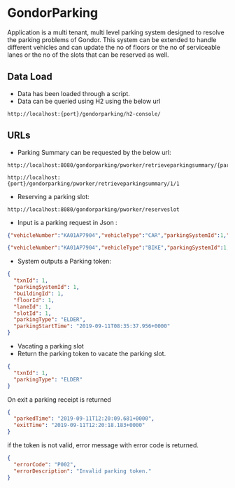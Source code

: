 # GondorParking

Application is a  multi tenant, multi level parking system designed to resolve the parking problems of Gondor. 
This system can be extended to handle different vehicles and can update the no of floors or the no of serviceable lanes or the no of the slots that can be reserved as  well.

## Data Load
* Data has been loaded through a script.
* Data can be queried using H2 using the below url
```
http://localhost:{port}/gondorparking/h2-console/
```

## URLs

* Parking Summary can be requested by the below url:
```
http://localhost:8080/gondorparking/pworker/retrieveparkingsummary/{parkingSystemId}/{buildingId}

http://localhost:{port}/gondorparking/pworker/retrieveparkingsummary/1/1
```

* Reserving a parking slot:
```
http://localhost:8080/gondorparking/pworker/reserveslot
```

* Input is a parking request in Json :
```JSON
{"vehicleNumber":"KA01AP7904","vehicleType":"CAR","parkingSystemId":1,"parkingType": "ELDER"}
```
```JSON
{"vehicleNumber":"KA01AP7904","vehicleType":"BIKE","parkingSystemId":1,"parkingType": "REGULAR"}
```
* System outputs a Parking token:
```JSON
{
  "txnId": 1,
  "parkingSystemId": 1,
  "buildingId": 1,
  "floorId": 1,
  "laneId": 1,
  "slotId": 1,
  "parkingType": "ELDER",
  "parkingStartTime": "2019-09-11T08:35:37.956+0000"
}
```
* Vacating a parking slot
* Return the parking token to vacate the parking slot.
```JSON
{
  "txnId": 1,
  "parkingType": "ELDER"
}
```
On exit a parking receipt is returned
```JSON 
{
  "parkedTime": "2019-09-11T12:20:09.681+0000",
  "exitTime": "2019-09-11T12:20:18.183+0000"
}
```

if the token is not valid, error message with error code is returned.
```JSON
{
  "errorCode": "P002",
  "errorDescription": "Invalid parking token."
}
```
